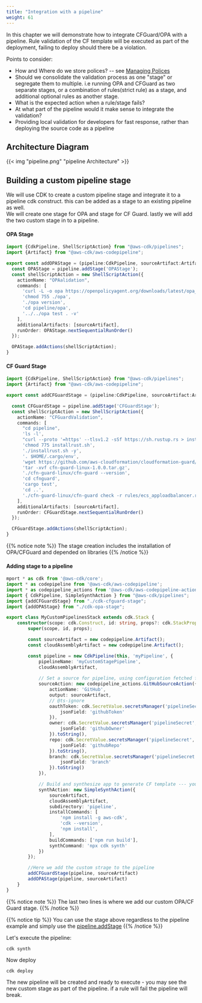 ```yaml
---
title: "Integration with a pipeline"
weight: 61
---
```


In this chapter we will demonstrate how to integrate CFGuard/OPA with a pipeline. Rule validation of the CF template will be executed as part of the deployment, failing to deploy should there be a violation.

Points to consider:
- How and Where do we store polices? -- see [Managing Polices](/advance-topics/managing-policies.html)
- Should we consolidate the validation process as one "stage" or segregate them to multiple. i.e running OPA and CFGuard as two separate stages, or a combination of rules(strict rule) as a stage, and additional optional rules as another stage.
- What is the expected action when a rule/stage fails?
- At what part of the pipeline would it make sense to integrate the validation?
- Providing local validation for developers for fast response, rather than deploying the source code as a pipeline


## Architecture Diagram
{{< img "pipeline.png" "pipeline Architecture" >}}


## Building a custom pipeline stage
We will use CDK to create a custom pipeline stage and integrate it to a pipeline cdk construct. this can be added as a stage to an existing pipeline as well.
<br/>
We will create one stage for OPA and stage for CF Guard. lastly we will add the two custom stage in to a pipeline.
#### OPA Stage
```typescript
import {CdkPipeline, ShellScriptAction} from "@aws-cdk/pipelines";
import {Artifact} from "@aws-cdk/aws-codepipeline";

export const addOPAStage = (pipeline:CdkPipeline, sourceArtifact:Artifact) => {
  const OPAStage = pipeline.addStage('OPAStage');
  const shellScriptAction = new ShellScriptAction({
    actionName: "OPAalidation",
    commands: [
      'curl -L -o opa https://openpolicyagent.org/downloads/latest/opa_linux_amd64',
      'chmod 755 ./opa',
      './opa version',
      'cd pipeline/opa',
      '../../opa test . -v'
    ],
    additionalArtifacts: [sourceArtifact],
    runOrder: OPAStage.nextSequentialRunOrder()
  });

  OPAStage.addActions(shellScriptAction);
}
```


#### CF Guard Stage
```typescript
import {CdkPipeline, ShellScriptAction} from "@aws-cdk/pipelines";
import {Artifact} from "@aws-cdk/aws-codepipeline";

export const addCFGuardStage = (pipeline:CdkPipeline, sourceArtifact:Artifact) => {

  const CFGuardStage = pipeline.addStage('CFGuardStage');
  const shellScriptAction = new ShellScriptAction({
    actionName: "CFGuardValidation",
    commands: [
      "cd pipeline",
      'ls -l',
      "curl --proto '=https' --tlsv1.2 -sSf https://sh.rustup.rs > installrust.sh",
      'chmod 775 installrust.sh',
      './installrust.sh -y',
      '. $HOME/.cargo/env',
      'wget https://github.com/aws-cloudformation/cloudformation-guard/releases/download/1.0.0/cfn-guard-linux-1.0.0.tar.gz',
      'tar -xvf cfn-guard-linux-1.0.0.tar.gz',
      './cfn-guard-linux/cfn-guard --version',
      'cd cfnguard',
      'cargo test',
      'cd ..',
      './cfn-guard-linux/cfn-guard check -r rules/ecs_apploadbalancer.ruleset -t test/foo.template.json'
    ],
    additionalArtifacts: [sourceArtifact],
    runOrder: CFGuardStage.nextSequentialRunOrder()
  });

  CFGuardStage.addActions(shellScriptAction);
}
```

{{% notice note %}}
  The stage creation includes the installation of OPA/CFGuard and depended on libraries
{{% /notice %}}

#### Adding stage to a pipeline

```typescript
mport * as cdk from '@aws-cdk/core';
import * as codepipeline from '@aws-cdk/aws-codepipeline';
import * as codepipeline_actions from '@aws-cdk/aws-codepipeline-actions';
import { CdkPipeline, SimpleSynthAction } from "@aws-cdk/pipelines";
import {addCFGuardStage} from "./cdk-cfguard-stage";
import {addOPAStage} from "./cdk-opa-stage";

export class MyCustomPipelinesStack extends cdk.Stack {
    constructor(scope: cdk.Construct, id: string, props?: cdk.StackProps) {
        super(scope, id, props);

        const sourceArtifact = new codepipeline.Artifact();
        const cloudAssemblyArtifact = new codepipeline.Artifact();

        const pipeline = new CdkPipeline(this, 'myPipeline', {
            pipelineName: 'myCustomStagePipeline',
            cloudAssemblyArtifact,
          
            // Set a source for pipeline, using configuration fetched from a secret to access github
            sourceAction: new codepipeline_actions.GitHubSourceAction({
                actionName: 'GitHub',
                output: sourceArtifact,
                // @ts-ignore
                oauthToken: cdk.SecretValue.secretsManager('pipelineSecret', {
                    jsonField: 'githubToken'
                }),
                owner: cdk.SecretValue.secretsManager('pipelineSecret', {
                    jsonField: 'githubOwner'
                }).toString(),
                repo: cdk.SecretValue.secretsManager('pipelineSecret', {
                    jsonField: 'githubRepo'
                }).toString(),
                branch: cdk.SecretValue.secretsManager('pipelineSecret', {
                    jsonField: 'branch'
                }).toString()
            }),

            // Build and synthesize app to generate CF template --- you may use existing one and skip this step
            synthAction: new SimpleSynthAction({
                sourceArtifact,
                cloudAssemblyArtifact,
                subdirectory: 'pipeline',
                installCommands: [
                    'npm install -g aws-cdk',
                    'cdk --version',
                    'npm install',
                ],
                buildCommands: ['npm run build'],
                synthCommand: 'npx cdk synth'
            })
        });

        //Here we add the custom strage to the pipeline
        addCFGuardStage(pipeline, sourceArtifact)
        addOPAStage(pipeline, sourceArtifact)
    }
}

```
{{% notice note %}}
The last two lines is where we add our custom OPA/CF Guard stage.
{{% /notice %}}


{{% notice tip %}}
You can use the stage above regardless to the pipeline example and simply use the [pipeline.addStage](https://docs.aws.amazon.com/cdk/api/latest/docs/@aws-cdk_aws-codepipeline.Pipeline.html)
{{% /notice %}}

Let's execute the pipeline:
```
cdk synth
```
Now deploy
```
cdk deploy
```
The new pipeline will be created and ready to execute - you may see the new custom stage as part of the pipeline. if a rule will fail the pipeline will break.
